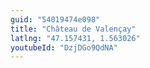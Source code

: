 ```yaml
---
guid: "54019474e098"
title: "Château de Valençay"
latlng: "47.157431, 1.563026"
youtubeId: "DzjDGo9QdNA" 
---
```

